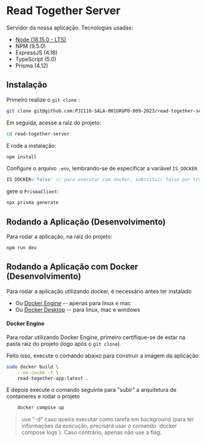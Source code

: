# Read Together Server

Servidor da nossa aplicação. Tecnologias usadas:

- [Node (18.15.0 - LTS)](https://nodejs.org/en/download)
- NPM (9.5.0)
- ExpressJS (4.18)
- TypeScript (5.0)
- Prisma (4.12)

## Instalação

Primeiro realize o `git clone` :

```sh
git clone git@github.com:PJI110-SALA-001GRUPO-009-2023/read-together-server.git
```

Em seguida, acesse a raiz do projeto:

```sh
cd read-together-server
```

E rode a instalação:

```sh
npm install
```

Configure o arquivo `.env`, lembrando-se de especificar a variável `IS_DOCKER`
```js
IS_DOCKER='false' // para executar com docker, substituir false por true
```
gere o `PrismaClient`:
```sh
npx prisma generate
```

## Rodando a Aplicação (Desenvolvimento)

Para rodar a aplicação, na raiz do projeto:

```sh
npm run dev
```
## Rodando a Aplicação com Docker (Desenvolvimento)

Para rodar a aplicação utilizando docker, é necessário antes ter instalado
- Ou [Docker Engine](https://nodejs.org/en/download)
-- apenas para linux e mac
- Ou [Docker Desktop](https://docs.docker.com/desktop/install/windows-install/)
-- para linux, mac e windows

#### Docker Engine
Para rodar utilizando Docker Engine, primeiro certifique-se de estar na pasta raiz do projeto (logo após o `git clone`).

Feito isso, execute o comando abaixo para construir a imagem da aplicação
```sh
sudo docker build \
    --no-cache -t \
    read-together-app:latest .
```

E depois execute o comando seguinte para "subir" a arquitetura de containeres e rodar o projeto
```sh
    docker compose up
```
> use "-d" caso queira executar como tarefa em background (para ter informações da execução, precisará usar o comando `docker compose logs´). 
Caso contrário, apenas não use a flag.

